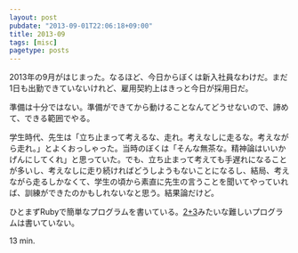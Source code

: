 ```yaml
---
layout: post
pubdate: "2013-09-01T22:06:18+09:00"
title: 2013-09
tags: [misc]
pagetype: posts
---
```

2013年の9月がはじまった。なるほど、今日からぼくは新入社員なわけだ。まだ1日も出勤できていないけれど、雇用契約上はきっと今日が採用日だ。

準備は十分ではない。準備ができてから動けることなんてどうせないので、諦めて、できる範囲でやる。

学生時代、先生は「立ち止まって考えるな、走れ。考えなしに走るな。考えながら走れ。」とよくおっしゃった。当時のぼくは「そんな無茶な。精神論はいいかげんにしてくれ」と思っていた。でも、立ち止まって考えても手遅れになることが多いし、考えなしに走り続ければどうしようもないことになるし、結局、考えながら走るしかなくて、学生の頃から素直に先生の言うことを聞いてやっていれば、訓練ができたのかもしれないなと思う。結果論だけど。

ひとまずRubyで簡単なプログラムを書いている。[2+3](http://bleis-tift.hatenablog.com/entry/dotNetBase)みたいな難しいプログラムは書いていない。

13 min.
